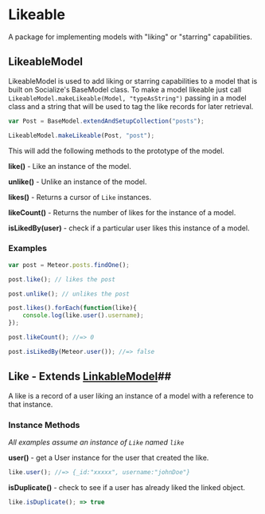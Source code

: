 # Likeable #

A package for implementing models with "liking" or "starring" capabilities.

## LikeableModel ##

LikeableModel is used to add liking or starring capabilities to a model that is built on Socialize's BaseModel class. To make a model likeable just call `LikeableModel.makeLikeable(Model, "typeAsString")` passing in a model class and a string that will be used to tag the like records for later retrieval. 

```javascript
var Post = BaseModel.extendAndSetupCollection("posts");

LikeableModel.makeLikeable(Post, "post");
```

This will add the following methods to the prototype of the model.

**like()** - Like an instance of the model.

**unlike()** - Unlike an instance of the model.

**likes()** - Returns a cursor of `Like` instances.

**likeCount()** - Returns the number of likes for the instance of a model.

**isLikedBy(user)** - check if a particular user likes this instance of a model.

### Examples ###

```javascript
var post = Meteor.posts.findOne();

post.like(); // likes the post

post.unlike(); // unlikes the post

post.likes().forEach(function(like){
    console.log(like.user().username);
});

post.likeCount(); //=> 0

post.isLikedBy(Meteor.user()); //=> false
```

## Like - Extends [LinkableModel](https://github.com/copleykj/socialize-linkable-model)##

A like is a record of a user liking an instance of a model with a reference to that instance.

### Instance Methods ###

*All examples assume an instance of `Like` named `like`*

**user()** - get a User instance for the user that created the like.

```javascript
like.user(); //=> {_id:"xxxxx", username:"johnDoe"}
```

**isDuplicate()** - check to see if a user has already liked the linked object.

```javascript
like.isDuplicate(); => true
```